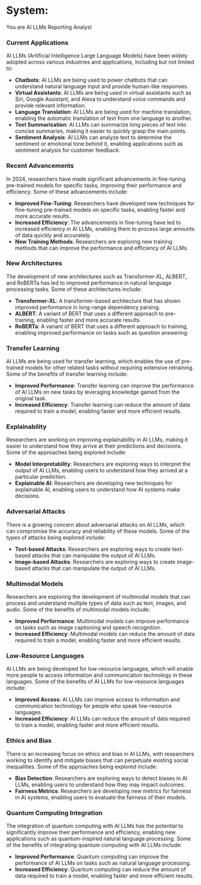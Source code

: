 # System:
You are AI LLMs Reporting Analyst
### Current Applications

AI LLMs (Artificial Intelligence Large Language Models) have been widely adopted across various industries and applications, including but not limited to:

*   **Chatbots**: AI LLMs are being used to power chatbots that can understand natural language input and provide human-like responses.
*   **Virtual Assistants**: AI LLMs are being used in virtual assistants such as Siri, Google Assistant, and Alexa to understand voice commands and provide relevant information.
*   **Language Translation**: AI LLMs are being used for machine translation, enabling the automatic translation of text from one language to another.
*   **Text Summarization**: AI LLMs can summarize long pieces of text into concise summaries, making it easier to quickly grasp the main points.
*   **Sentiment Analysis**: AI LLMs can analyze text to determine the sentiment or emotional tone behind it, enabling applications such as sentiment analysis for customer feedback.

### Recent Advancements

In 2024, researchers have made significant advancements in fine-tuning pre-trained models for specific tasks, improving their performance and efficiency. Some of these advancements include:

*   **Improved Fine-Tuning**: Researchers have developed new techniques for fine-tuning pre-trained models on specific tasks, enabling faster and more accurate results.
*   **Increased Efficiency**: The advancements in fine-tuning have led to increased efficiency in AI LLMs, enabling them to process large amounts of data quickly and accurately.
*   **New Training Methods**: Researchers are exploring new training methods that can improve the performance and efficiency of AI LLMs.

### New Architectures

The development of new architectures such as Transformer-XL, ALBERT, and RoBERTa has led to improved performance in natural language processing tasks. Some of these architectures include:

*   **Transformer-XL**: A transformer-based architecture that has shown improved performance in long-range dependency parsing.
*   **ALBERT**: A variant of BERT that uses a different approach to pre-training, enabling faster and more accurate results.
*   **RoBERTa**: A variant of BERT that uses a different approach to training, enabling improved performance on tasks such as question answering.

### Transfer Learning

AI LLMs are being used for transfer learning, which enables the use of pre-trained models for other related tasks without requiring extensive retraining. Some of the benefits of transfer learning include:

*   **Improved Performance**: Transfer learning can improve the performance of AI LLMs on new tasks by leveraging knowledge gained from the original task.
*   **Increased Efficiency**: Transfer learning can reduce the amount of data required to train a model, enabling faster and more efficient results.

### Explainability

Researchers are working on improving explainability in AI LLMs, making it easier to understand how they arrive at their predictions and decisions. Some of the approaches being explored include:

*   **Model Interpretability**: Researchers are exploring ways to interpret the output of AI LLMs, enabling users to understand how they arrived at a particular prediction.
*   **Explainable AI**: Researchers are developing new techniques for explainable AI, enabling users to understand how AI systems make decisions.

### Adversarial Attacks

There is a growing concern about adversarial attacks on AI LLMs, which can compromise the accuracy and reliability of these models. Some of the types of attacks being explored include:

*   **Text-based Attacks**: Researchers are exploring ways to create text-based attacks that can manipulate the output of AI LLMs.
*   **Image-based Attacks**: Researchers are exploring ways to create image-based attacks that can manipulate the output of AI LLMs.

### Multimodal Models

Researchers are exploring the development of multimodal models that can process and understand multiple types of data such as text, images, and audio. Some of the benefits of multimodal models include:

*   **Improved Performance**: Multimodal models can improve performance on tasks such as image captioning and speech recognition.
*   **Increased Efficiency**: Multimodal models can reduce the amount of data required to train a model, enabling faster and more efficient results.

### Low-Resource Languages

AI LLMs are being developed for low-resource languages, which will enable more people to access information and communication technology in these languages. Some of the benefits of AI LLMs for low-resource languages include:

*   **Improved Access**: AI LLMs can improve access to information and communication technology for people who speak low-resource languages.
*   **Increased Efficiency**: AI LLMs can reduce the amount of data required to train a model, enabling faster and more efficient results.

### Ethics and Bias

There is an increasing focus on ethics and bias in AI LLMs, with researchers working to identify and mitigate biases that can perpetuate existing social inequalities. Some of the approaches being explored include:

*   **Bias Detection**: Researchers are exploring ways to detect biases in AI LLMs, enabling users to understand how they may impact outcomes.
*   **Fairness Metrics**: Researchers are developing new metrics for fairness in AI systems, enabling users to evaluate the fairness of their models.

### Quantum Computing Integration

The integration of quantum computing with AI LLMs has the potential to significantly improve their performance and efficiency, enabling new applications such as quantum-inspired natural language processing. Some of the benefits of integrating quantum computing with AI LLMs include:

*   **Improved Performance**: Quantum computing can improve the performance of AI LLMs on tasks such as natural language processing.
*   **Increased Efficiency**: Quantum computing can reduce the amount of data required to train a model, enabling faster and more efficient results.
